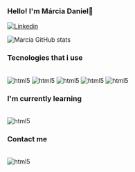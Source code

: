 

### Hello! I'm Márcia Daniel👋

[![Linkedin](https://img.shields.io/badge/LinkedIn-0077B5?style=for-the-badge&logo=linkedin&logoColor=white)](https://www.linkedin.com/in/marciadaniel-software-developer/)

![Marcia GitHub stats](https://github-readme-stats.vercel.app/api?username=marciadaniel&show_icons=true&theme=cobalt)


### Tecnologies that i use

<div style="display: inline_block"><br/>
    <img  alt="html5" src="https://img.shields.io/badge/Java-ED8B00?style=for-the-badge&logo=openjdk&logoColor=white" /> 
       <img alt="html5" src="	https://img.shields.io/badge/MySQL-00000F?style=for-the-badge&logo=mysql&logoColor=white"
    <img  alt="html5" src="https://img.shields.io/badge/HTML-239120?style=for-the-badge&logo=html5&logoColor=white" />
    <img alt="html5" src="	https://img.shields.io/badge/CSS3-1572B6?style=for-the-badge&logo=css3&logoColor=white" />
      <img alt="html5" src="	https://img.shields.io/badge/Sass-CC6699?style=for-the-badge&logo=sass&logoColor=white" />
 <img alt="html5" src="	https://img.shields.io/badge/JavaScript-F7DF1E?style=for-the-badge&logo=javascript&logoColor=black" />
      
</div>

### I'm currently learning
<div style="display: inline_block"><br/>
 <img alt="html5" src="	https://img.shields.io/badge/Spring-6DB33F?style=for-the-badge&logo=spring&logoColor=white/" />
</div>

### Contact me
<div style="display: inline_block"><br/>
 <img alt="html5" src="https://img.shields.io/badge/Gmail-D14836?style=for-the-badge&logo=gmail&logoColor=white" />
</div>
